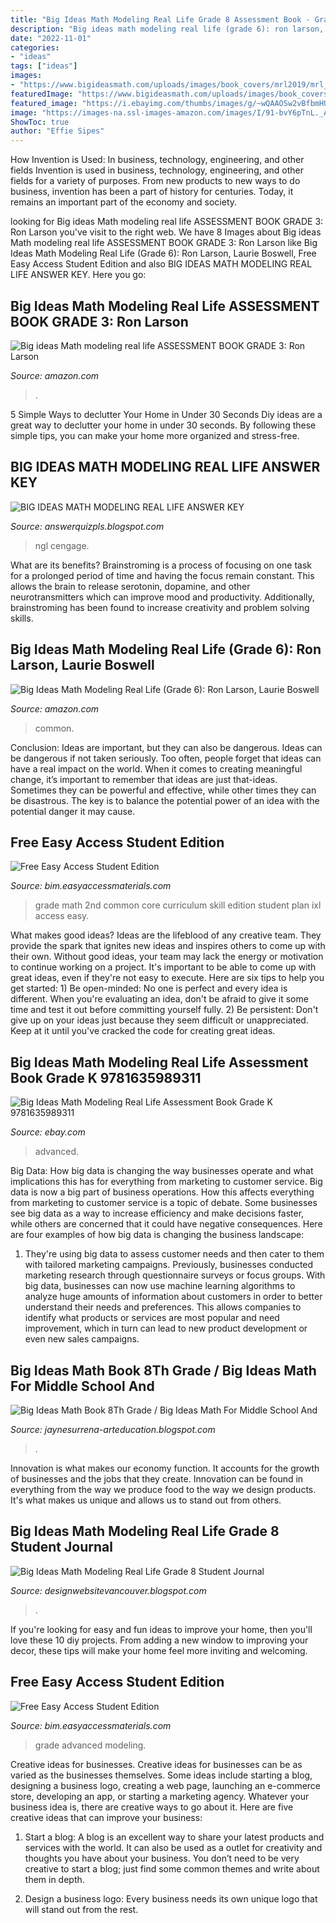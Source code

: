 ```yaml
---
title: "Big Ideas Math Modeling Real Life Grade 8 Assessment Book - Grade Math 2nd Common Core Curriculum Skill Edition Student Plan Ixl Access Easy"
description: "Big ideas math modeling real life (grade 6): ron larson, laurie boswell"
date: "2022-11-01"
categories:
- "ideas"
tags: ["ideas"]
images:
- "https://www.bigideasmath.com/uploads/images/book_covers/mrl2019/mrl_g4_red.jpg"
featuredImage: "https://www.bigideasmath.com/uploads/images/book_covers/mrl2019/mrl_g4_red.jpg"
featured_image: "https://i.ebayimg.com/thumbs/images/g/~wQAAOSw2vBfbmHU/s-l225.jpg"
image: "https://images-na.ssl-images-amazon.com/images/I/91-bvY6pTnL._AC_UL160_SR160,160_.jpg"
ShowToc: true
author: "Effie Sipes"
---
```



How Invention is Used: In business, technology, engineering, and other fields
Invention is used in business, technology, engineering, and other fields for a variety of purposes. From new products to new ways to do business, invention has been a part of history for centuries. Today, it remains an important part of the economy and society.

	

		
looking for Big ideas Math modeling real life ASSESSMENT BOOK GRADE 3: Ron Larson you've visit to the right web. We have 8 Images about Big ideas Math modeling real life ASSESSMENT BOOK GRADE 3: Ron Larson like Big Ideas Math Modeling Real Life (Grade 6): Ron Larson, Laurie Boswell, Free Easy Access Student Edition and also BIG IDEAS MATH MODELING REAL LIFE ANSWER KEY. Here you go:
		
    
## Big Ideas Math Modeling Real Life ASSESSMENT BOOK GRADE 3: Ron Larson

<img loading=lazy src="https://images-na.ssl-images-amazon.com/images/I/41UneDK3KNL._SX218_BO1,204,203,200_QL40_ML2_.jpg" onerror="this.onerror=null;this.src='https://tse1.mm.bing.net/th?id=OIP.PTgByZySMLApf0_qEYOisQAAAA&amp;pid=15.1';" alt="Big ideas Math modeling real life ASSESSMENT BOOK GRADE 3: Ron Larson">

_Source: amazon.com_

>. 

	

5 Simple Ways to declutter Your Home in Under 30 Seconds
Diy ideas are a great way to declutter your home in under 30 seconds. By following these simple tips, you can make your home more organized and stress-free.

    
## BIG IDEAS MATH MODELING REAL LIFE ANSWER KEY

<img loading=lazy src="https://www.bigideasmath.com/uploads/images/book_covers/mrl2019/mrl_g4_red.jpg" onerror="this.onerror=null;this.src='https://tse1.mm.bing.net/th?id=OIP.OoPGxJoNd-Il8IU9Qa_h5AAAAA&amp;pid=15.1';" alt="BIG IDEAS MATH MODELING REAL LIFE ANSWER KEY">

_Source: answerquizpls.blogspot.com_

>ngl cengage. 

	

What are its benefits?
Brainstroming is a process of focusing on one task for a prolonged period of time and having the focus remain constant. This allows the brain to release serotonin, dopamine, and other neurotransmitters which can improve mood and productivity. Additionally, brainstroming has been found to increase creativity and problem solving skills.

    
## Big Ideas Math Modeling Real Life (Grade 6): Ron Larson, Laurie Boswell

<img loading=lazy src="https://images-na.ssl-images-amazon.com/images/I/91-bvY6pTnL._AC_UL160_SR160,160_.jpg" onerror="this.onerror=null;this.src='https://tse2.mm.bing.net/th?id=OIP.wD_dme_NwvhCTLU32Zzf6gAAAA&amp;pid=15.1';" alt="Big Ideas Math Modeling Real Life (Grade 6): Ron Larson, Laurie Boswell">

_Source: amazon.com_

>common. 

	

Conclusion: Ideas are important, but they can also be dangerous.
Ideas can be dangerous if not taken seriously. Too often, people forget that ideas can have a real impact on the world. When it comes to creating meaningful change, it’s important to remember that ideas are just that-ideas. Sometimes they can be powerful and effective, while other times they can be disastrous. The key is to balance the potential power of an idea with the potential danger it may cause.

    
## Free Easy Access Student Edition

<img loading=lazy src="https://www.bigideasmath.com/uploads/images/book_covers/mrl2019/grade2_cc.jpg" onerror="this.onerror=null;this.src='https://tse1.mm.bing.net/th?id=OIP.TjGSWsqdIbepgPqebKPqUAAAAA&amp;pid=15.1';" alt="Free Easy Access Student Edition">

_Source: bim.easyaccessmaterials.com_

>grade math 2nd common core curriculum skill edition student plan ixl access easy. 

	

What makes good ideas?
Ideas are the lifeblood of any creative team. They provide the spark that ignites new ideas and inspires others to come up with their own. Without good ideas, your team may lack the energy or motivation to continue working on a project. It's important to be able to come up with great ideas, even if they're not easy to execute. Here are six tips to help you get started: 1) Be open-minded: No one is perfect and every idea is different. When you're evaluating an idea, don't be afraid to give it some time and test it out before committing yourself fully. 2) Be persistent: Don't give up on your ideas just because they seem difficult or unappreciated. Keep at it until you've cracked the code for creating great ideas.

    
## Big Ideas Math Modeling Real Life Assessment Book Grade K 9781635989311

<img loading=lazy src="https://i.ebayimg.com/images/g/qNcAAOSwwbdfchLh/s-l640.jpg" onerror="this.onerror=null;this.src='https://tse2.mm.bing.net/th?id=OIP.jvb9UFWnwKp0dUrh_7vJRQHaJ4&amp;pid=15.1';" alt="Big Ideas Math Modeling Real Life Assessment Book Grade K 9781635989311">

_Source: ebay.com_

>advanced. 

	

Big Data: How big data is changing the way businesses operate and what implications this has for everything from marketing to customer service.
Big data is now a big part of business operations. How this affects everything from marketing to customer service is a topic of debate. Some businesses see big data as a way to increase efficiency and make decisions faster, while others are concerned that it could have negative consequences. Here are four examples of how big data is changing the business landscape:
1) They're using big data to assess customer needs and then cater to them with tailored marketing campaigns. Previously, businesses conducted marketing research through questionnaire surveys or focus groups. With big data, businesses can now use machine learning algorithms to analyze huge amounts of information about customers in order to better understand their needs and preferences. This allows companies to identify what products or services are most popular and need improvement, which in turn can lead to new product development or even new sales campaigns.

    
## Big Ideas Math Book 8Th Grade / Big Ideas Math For Middle School And

<img loading=lazy src="https://images-na.ssl-images-amazon.com/images/I/51+KAMQT45L._AC_UL160_SR160,160_.jpg" onerror="this.onerror=null;this.src='https://tse3.mm.bing.net/th?id=OIP.2ZiR4Tz2cq8jUqKqhpgvugAAAA&amp;pid=15.1';" alt="Big Ideas Math Book 8Th Grade / Big Ideas Math For Middle School And">

_Source: jaynesurrena-arteducation.blogspot.com_

>. 

	

Innovation is what makes our economy function. It accounts for the growth of businesses and the jobs that they create. Innovation can be found in everything from the way we produce food to the way we design products. It's what makes us unique and allows us to stand out from others.

    
## Big Ideas Math Modeling Real Life Grade 8 Student Journal

<img loading=lazy src="https://i.ebayimg.com/thumbs/images/g/~wQAAOSw2vBfbmHU/s-l225.jpg" onerror="this.onerror=null;this.src='https://tse3.mm.bing.net/th?id=OIP.HkaHHgZo8ZWBr_sUY34LLwAAAA&amp;pid=15.1';" alt="Big Ideas Math Modeling Real Life Grade 8 Student Journal">

_Source: designwebsitevancouver.blogspot.com_

>. 

	

If you're looking for easy and fun ideas to improve your home, then you'll love these 10 diy projects. From adding a new window to improving your decor, these tips will make your home feel more inviting and welcoming.

    
## Free Easy Access Student Edition

<img loading=lazy src="https://www.bigideasmath.com/uploads/images/book_covers/mrl2019/MRL_grade7A.jpg" onerror="this.onerror=null;this.src='https://tse1.mm.bing.net/th?id=OIP.uAdguY-yWAUfURNOfrCuwAAAAA&amp;pid=15.1';" alt="Free Easy Access Student Edition">

_Source: bim.easyaccessmaterials.com_

>grade advanced modeling. 

	

Creative ideas for businesses.
Creative ideas for businesses can be as varied as the businesses themselves. Some ideas include starting a blog, designing a business logo, creating a web page, launching an e-commerce store, developing an app, or starting a marketing agency. Whatever your business idea is, there are creative ways to go about it. Here are five creative ideas that can improve your business:
1. Start a blog: A blog is an excellent way to share your latest products and services with the world. It can also be used as a outlet for creativity and thoughts you have about your business. You don’t need to be very creative to start a blog; just find some common themes and write about them in depth.

2. Design a business logo: Every business needs its own unique logo that will stand out from the rest.

